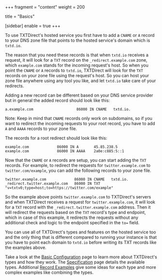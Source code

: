 +++
fragment = "content"
weight = 200

title = "Basics"

[sidebar]
  enable = true
+++

To use TXTDirect's hosted service you first have to add a `CNAME` or `A` record
to your DNS zone file that points to the hosted service's domain which is
`txtd.io`.

The reason that you need these records is that when `txtd.io` receives
a request, it will look for a `TXT` record on the `_redirect.example.com` zone,
which `example.com` stands for the incoming request's host. So when you point
the `CNAME` or `A` records to `txtd.io`, TXTDirect will look for the `TXT`
records on your zone file using the request's host.
So you can host your zone file anywhere using any tool you like, and let
`txtd.io` take care of your redirects.

Adding a new record can be different based on your DNS service provider but in
general the added record should look like this:

```
a.example.com                    86000 IN CNAME   txtd.io.
```

Note: Keep in mind that `CNAME` records only work on subdomains, so if you want
to redirect the incoming requests to your root record, you have to add `A` and
`AAAA` records to your zone file.

The records for a root redirect should look like this:

```
example.com             86000 IN A       45.85.238.5
example.com             86000 IN AAAA    2a0e:c885:5::1
```

Now that the `CNAME` or `A` records are setup, you can start adding the `TXT`
records. For example, to redirect the requests for `twitter.example.com` to
`twitter.com/example`, you can add the following records to your zone file.

```
twitter.example.com             86000 IN CNAME   txtd.io.
_redirect.twitter.example.com   86000 IN TXT     "v=txtv0;type=host;to=https://twitter.com/example"
```

So the example above points `twitter.example.com` to TXTDirect's servers and when
TXTDirect receives a request for `twitter.example.com`, it will look for a `TXT`
record with the `_redirect.twitter.example.com` address. Then it will redirect the
requests based on the `TXT` record's type and endpoint, which in case of this
example, it redirects the requests without any additional check and logic to
the endpoint specified in the `to=` field.

You can use all of TXTDirect's types and features on the hosted service too and
the only thing that is different compared to running your instance is that
you have to point each domain to `txtd.io` before writing its TXT records like
the examples above.

Take a look at the [Basic Configuration](/docs/config/basics/) page to learn
more about TXTDirect's types and how they work. The [Specification](/docs/specification) page details the available types. Additional
[Record Examples](/docs/examples) give some ideas for each type and
more complex examples like combining the types.
